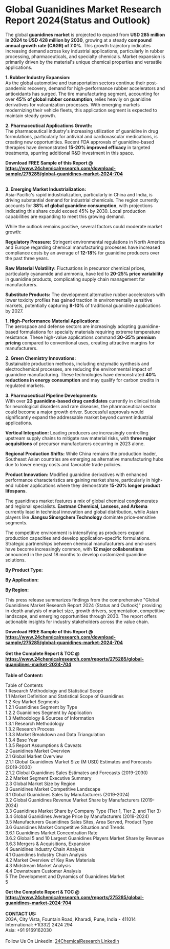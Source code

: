 <h1>Global Guanidines Market Research Report 2024(Status and Outlook)</h1><p>The global <strong>guanidines market</strong> is projected to expand from <strong>USD 285 million in 2024 to USD 428 million by 2030</strong>, growing at a steady <strong>compound annual growth rate (CAGR) of 7.0%</strong>. This growth trajectory indicates increasing demand across key industrial applications, particularly in rubber processing, pharmaceuticals, and specialty chemicals. Market expansion is primarily driven by the material's unique chemical properties and versatile applications.</p><p><strong>1. Rubber Industry Expansion:</strong><br>
As the global automotive and transportation sectors continue their post-pandemic recovery, demand for high-performance rubber accelerators and antioxidants has surged. The tire manufacturing segment, accounting for over <strong>45% of global rubber consumption</strong>, relies heavily on guanidine derivatives for vulcanization processes. With emerging markets modernizing their vehicle fleets, this application segment is expected to maintain steady growth.</p><p><strong>2. Pharmaceutical Applications Growth:</strong><br>
The pharmaceutical industry's increasing utilization of guanidine in drug formulations, particularly for antiviral and cardiovascular medications, is creating new opportunities. Recent FDA approvals of guanidine-based therapies have demonstrated <strong>15-20% improved efficacy</strong> in targeted treatments, spurring additional R&amp;D investment in this space.</p><div><b>Download FREE Sample of this Report @ 
            <a href="https://www.24chemicalresearch.com/download-sample/275285/global-guanidines-market-2024-704">
            https://www.24chemicalresearch.com/download-sample/275285/global-guanidines-market-2024-704</a></b></div><br><p><strong>3. Emerging Market Industrialization:</strong><br>
Asia-Pacific's rapid industrialization, particularly in China and India, is driving substantial demand for industrial chemicals. The region currently accounts for <strong>38% of global guanidine consumption</strong>, with projections indicating this share could exceed 45% by 2030. Local production capabilities are expanding to meet this growing demand.</p><p>While the outlook remains positive, several factors could moderate market growth:</p><p><strong>Regulatory Pressure:</strong> Stringent environmental regulations in North America and Europe regarding chemical manufacturing processes have increased compliance costs by an average of <strong>12-18%</strong> for guanidine producers over the past three years.</p><p><strong>Raw Material Volatility:</strong> Fluctuations in precursor chemical prices, particularly cyanamide and ammonia, have led to <strong>20-25% price variability</strong> in guanidine products, complicating supply chain management for manufacturers.</p><p><strong>Substitute Products:</strong> The development alternative rubber accelerators with lower toxicity profiles has gained traction in environmentally sensitive markets, potentially capturing <strong>8-10%</strong> of traditional guanidine applications by 2027.</p><p><strong>1. High-Performance Material Applications:</strong><br>
The aerospace and defense sectors are increasingly adopting guanidine-based formulations for specialty materials requiring extreme temperature resistance. These high-value applications command <strong>30-35% premium pricing</strong> compared to conventional uses, creating attractive margins for manufacturers.</p><p><strong>2. Green Chemistry Innovations:</strong><br>
Sustainable production methods, including enzymatic synthesis and electrochemical processes, are reducing the environmental impact of guanidine manufacturing. These technologies have demonstrated <strong>40% reductions in energy consumption</strong> and may qualify for carbon credits in regulated markets.</p><p><strong>3. Pharmaceutical Pipeline Developments:</strong><br>
With over <strong>23 guanidine-based drug candidates</strong> currently in clinical trials for neurological disorders and rare diseases, the pharmaceutical sector could become a major growth driver. Successful approvals would significantly expand the addressable market beyond current industrial applications.</p><p><strong>Vertical Integration:</strong> Leading producers are increasingly controlling upstream supply chains to mitigate raw material risks, with <strong>three major acquisitions</strong> of precursor manufacturers occurring in 2023 alone.</p><p><strong>Regional Production Shifts:</strong> While China remains the production leader, Southeast Asian countries are emerging as alternative manufacturing hubs due to lower energy costs and favorable trade policies.</p><p><strong>Product Innovation:</strong> Modified guanidine derivatives with enhanced performance characteristics are gaining market share, particularly in high-end rubber applications where they demonstrate <strong>15-20% longer product lifespans</strong>.</p><p>The guanidines market features a mix of global chemical conglomerates and regional specialists. <strong>Eastman Chemical, Lanxess, and Arkema</strong> currently lead in technical innovation and global distribution, while Asian players like <strong>Jiangsu Sinorgchem Technology</strong> dominate price-sensitive segments.</p><p>The competitive environment is intensifying as producers expand production capacities and develop application-specific formulations. Strategic partnerships between chemical manufacturers and end-users have become increasingly common, with <strong>12 major collaborations</strong> announced in the past 18 months to develop customized guanidine solutions.</p><p><strong>By Product Type:</strong></p><p><strong>By Application:</strong></p><p><strong>By Region:</strong></p><p>This press release summarizes findings from the comprehensive "Global Guanidines Market Research Report 2024 (Status and Outlook)" providing in-depth analysis of market size, growth drivers, segmentation, competitive landscape, and emerging opportunities through 2030. The report offers actionable insights for industry stakeholders across the value chain.</p><div><b>Download FREE Sample of this Report @ 
            <a href="https://www.24chemicalresearch.com/download-sample/275285/global-guanidines-market-2024-704">
            https://www.24chemicalresearch.com/download-sample/275285/global-guanidines-market-2024-704</a></b></div><br><div><b>Get the Complete Report & TOC @ 
            <a href="https://www.24chemicalresearch.com/reports/275285/global-guanidines-market-2024-704">
            https://www.24chemicalresearch.com/reports/275285/global-guanidines-market-2024-704</a></b></div><br>
            <b>Table of Content:</b><p>Table of Contents<br />
1 Research Methodology and Statistical Scope<br />
1.1 Market Definition and Statistical Scope of Guanidines<br />
1.2 Key Market Segments<br />
1.2.1 Guanidines Segment by Type<br />
1.2.2 Guanidines Segment by Application<br />
1.3 Methodology & Sources of Information<br />
1.3.1 Research Methodology<br />
1.3.2 Research Process<br />
1.3.3 Market Breakdown and Data Triangulation<br />
1.3.4 Base Year<br />
1.3.5 Report Assumptions & Caveats<br />
2 Guanidines Market Overview<br />
2.1 Global Market Overview<br />
2.1.1 Global Guanidines Market Size (M USD) Estimates and Forecasts (2019-2030)<br />
2.1.2 Global Guanidines Sales Estimates and Forecasts (2019-2030)<br />
2.2 Market Segment Executive Summary<br />
2.3 Global Market Size by Region<br />
3 Guanidines Market Competitive Landscape<br />
3.1 Global Guanidines Sales by Manufacturers (2019-2024)<br />
3.2 Global Guanidines Revenue Market Share by Manufacturers (2019-2024)<br />
3.3 Guanidines Market Share by Company Type (Tier 1, Tier 2, and Tier 3)<br />
3.4 Global Guanidines Average Price by Manufacturers (2019-2024)<br />
3.5 Manufacturers Guanidines Sales Sites, Area Served, Product Type<br />
3.6 Guanidines Market Competitive Situation and Trends<br />
3.6.1 Guanidines Market Concentration Rate<br />
3.6.2 Global 5 and 10 Largest Guanidines Players Market Share by Revenue<br />
3.6.3 Mergers & Acquisitions, Expansion<br />
4 Guanidines Industry Chain Analysis<br />
4.1 Guanidines Industry Chain Analysis<br />
4.2 Market Overview of Key Raw Materials<br />
4.3 Midstream Market Analysis<br />
4.4 Downstream Customer Analysis<br />
5 The Development and Dynamics of Guanidines Market <br />
5</p><div><b>Get the Complete Report & TOC @ 
            <a href="https://www.24chemicalresearch.com/reports/275285/global-guanidines-market-2024-704">
            https://www.24chemicalresearch.com/reports/275285/global-guanidines-market-2024-704</a></b></div><br><b>CONTACT US:</b><br>
            203A, City Vista, Fountain Road, Kharadi, Pune, India - 411014<br>
            International: +1(332) 2424 294<br>
            Asia: +91 9169162030 <br><br>
            Follow Us On LinkedIn: <a href="https://www.linkedin.com/company/24chemicalresearch/">24ChemicalResearch LinkedIn</a>